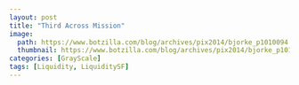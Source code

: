 ```yaml
---
layout: post
title: "Third Across Mission"
image:
  path: https://www.botzilla.com/blog/archives/pix2014/bjorke_p1010094.jpg
  thumbnail: https://www.botzilla.com/blog/archives/pix2014/bjorke_p1010094.jpg
categories: [GrayScale]
tags: [Liquidity, LiquiditySF]
---
```


